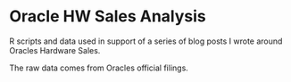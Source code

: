 # Oracle HW Sales Analysis

R scripts and data used in support of a series of blog posts
I wrote around Oracles Hardware Sales.

The raw data comes from Oracles official filings.
